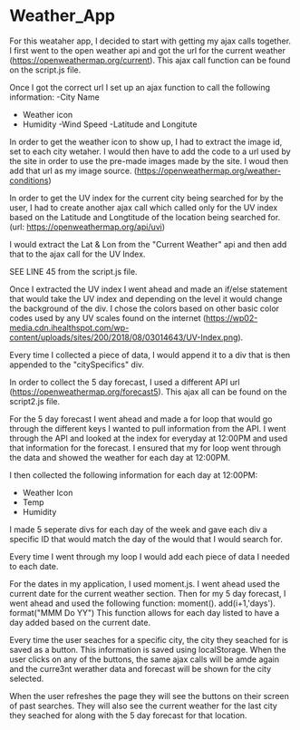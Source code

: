 # Weather_App

For this weataher app, I decided to start with getting my ajax calls together. I first went to the open weather api and got the url for the current weather (https://openweathermap.org/current). This ajax call function can be found on the script.js file. 

Once I got the correct url I set up an ajax function to call the following information:
-City Name 
- Weather icon 
- Humidity 
-Wind Speed 
-Latitude and Longitute 

In order to get the weather icon to show up, I had to extract the image id, set to each city wetaher. I would then have to add the code to a url used by the site in order to use the pre-made images made by the site. I woud then add that url as my image source. (https://openweathermap.org/weather-conditions)

In order to get the UV index for the current city being searched for by the user, I had to create another ajax call which called only for the UV index based on the Latitude and Longtitude of the location being searched for. (url: https://openweathermap.org/api/uvi)

I would extract the Lat & Lon from the "Current Weather" api and then add that to the ajax call for the UV Index. 

SEE LINE 45 from the script.js file. 

Once I extracted the UV index I went ahead and made an if/else statement that would take the UV index and depending on the level it would change the background of the div. I chose the colors based on other basic color codes used by any UV scales found on the internet (https://wp02-media.cdn.ihealthspot.com/wp-content/uploads/sites/200/2018/08/03014643/UV-Index.png).

Every time I collected a piece of data, I would append it to a div that is then appended to the "citySpecifics" div. 

In order to collect the 5 day forecast, I used a different API url (https://openweathermap.org/forecast5). This ajax all can be found on the script2.js file. 

For the 5 day forecast I went ahead and made a for loop that would go through the different keys I wanted to pull information from the API. I went through the API and looked at the index for everyday at 12:00PM and used that information for the forecast. I ensured that my for loop went through the data and showed the weather for each day at 12:00PM. 

I then collected the following information for each day at 12:00PM:
- Weather Icon 
- Temp 
- Humidity 

I made 5 seperate divs for each day of the week and gave each div a specific ID that would match the day of the would that I would search for. 

Every time I went through my loop I would add each piece of data I needed to each date. 

For the dates in my application, I used moment.js. I went ahead used the current date for the current weather section. Then for my 5 day forecast, I went ahead and used the following function:
moment(). add(i+1,'days'). format("MMM Do YY") 
This function allows for each day listed to have a day added based on the current date. 

Every time the user seaches for a specific city, the city they seached for is saved as a button. This information is saved using localStorage. When the user clicks on any of the buttons, the same ajax calls will be amde again and the curre3nt werather data and forecast will be shown for the city selected. 

When the user refreshes the page they will see the buttons on their screen of past searches. They will also see the current weather for the last city they seached for along with the 5 day forecast for that location. 
